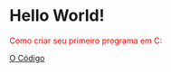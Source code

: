 <h1>Hello World!</h1>
<p style="color:red">Como criar seu primeiro programa em C:</p>
<a href="/programando-em-c/helloWorld.c">O Código</a>

